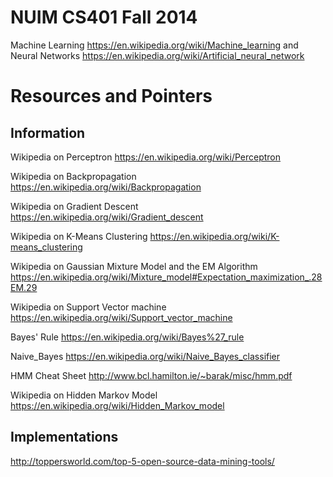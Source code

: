 NUIM CS401 Fall 2014
====================

Machine Learning https://en.wikipedia.org/wiki/Machine_learning and Neural Networks https://en.wikipedia.org/wiki/Artificial_neural_network

Resources and Pointers
======================

Information
-----------

Wikipedia on Perceptron https://en.wikipedia.org/wiki/Perceptron

Wikipedia on Backpropagation https://en.wikipedia.org/wiki/Backpropagation

Wikipedia on Gradient Descent https://en.wikipedia.org/wiki/Gradient_descent

Wikipedia on K-Means Clustering https://en.wikipedia.org/wiki/K-means_clustering

Wikipedia on Gaussian Mixture Model and the EM Algorithm https://en.wikipedia.org/wiki/Mixture_model#Expectation_maximization_.28EM.29

Wikipedia on Support Vector machine https://en.wikipedia.org/wiki/Support_vector_machine

Bayes' Rule https://en.wikipedia.org/wiki/Bayes%27_rule

Naive_Bayes https://en.wikipedia.org/wiki/Naive_Bayes_classifier

HMM Cheat Sheet http://www.bcl.hamilton.ie/~barak/misc/hmm.pdf

Wikipedia on Hidden Markov Model https://en.wikipedia.org/wiki/Hidden_Markov_model

Implementations
---------------

http://toppersworld.com/top-5-open-source-data-mining-tools/

